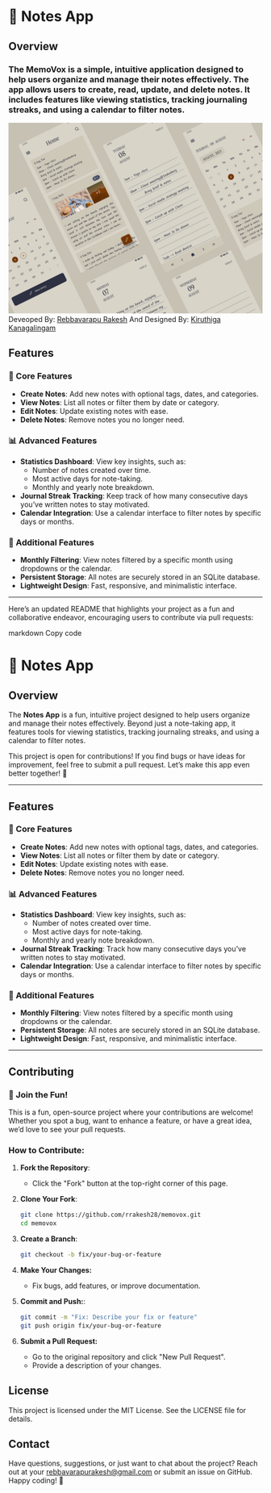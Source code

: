 # 📒 Notes App

## Overview

### The **MemoVox** is a simple, intuitive application designed to help users organize and manage their notes effectively. The app allows users to create, read, update, and delete notes. It includes features like viewing statistics, tracking journaling streaks, and using a calendar to filter notes.

![Thumbnail](./thumbnail.png)
Deveoped By: [Rebbavarapu Rakesh](https://x.com/theamigoooooo) And Designed By: [Kiruthiga Kanagalingam](https://www.linkedin.com/in/kiruanime2003/)

## Features

### 📝 Core Features

- **Create Notes**: Add new notes with optional tags, dates, and categories.
- **View Notes**: List all notes or filter them by date or category.
- **Edit Notes**: Update existing notes with ease.
- **Delete Notes**: Remove notes you no longer need.

### 📊 Advanced Features

- **Statistics Dashboard**: View key insights, such as:
  - Number of notes created over time.
  - Most active days for note-taking.
  - Monthly and yearly note breakdown.
- **Journal Streak Tracking**: Keep track of how many consecutive days you’ve written notes to stay motivated.
- **Calendar Integration**: Use a calendar interface to filter notes by specific days or months.

### 📅 Additional Features

- **Monthly Filtering**: View notes filtered by a specific month using dropdowns or the calendar.
- **Persistent Storage**: All notes are securely stored in an SQLite database.
- **Lightweight Design**: Fast, responsive, and minimalistic interface.

---

Here’s an updated README that highlights your project as a fun and collaborative endeavor, encouraging users to contribute via pull requests:

markdown
Copy code

# 📒 Notes App

## Overview

The **Notes App** is a fun, intuitive project designed to help users organize and manage their notes effectively. Beyond just a note-taking app, it features tools for viewing statistics, tracking journaling streaks, and using a calendar to filter notes.

This project is open for contributions! If you find bugs or have ideas for improvement, feel free to submit a pull request. Let’s make this app even better together! 🎉

---

## Features

### 📝 Core Features

- **Create Notes**: Add new notes with optional tags, dates, and categories.
- **View Notes**: List all notes or filter them by date or category.
- **Edit Notes**: Update existing notes with ease.
- **Delete Notes**: Remove notes you no longer need.

### 📊 Advanced Features

- **Statistics Dashboard**: View key insights, such as:
  - Number of notes created over time.
  - Most active days for note-taking.
  - Monthly and yearly note breakdown.
- **Journal Streak Tracking**: Track how many consecutive days you’ve written notes to stay motivated.
- **Calendar Integration**: Use a calendar interface to filter notes by specific days or months.

### 📅 Additional Features

- **Monthly Filtering**: View notes filtered by a specific month using dropdowns or the calendar.
- **Persistent Storage**: All notes are securely stored in an SQLite database.
- **Lightweight Design**: Fast, responsive, and minimalistic interface.

---

## Contributing

### 🙌 Join the Fun!

This is a fun, open-source project where your contributions are welcome! Whether you spot a bug, want to enhance a feature, or have a great idea, we’d love to see your pull requests.

### How to Contribute:

1. **Fork the Repository**:

   - Click the "Fork" button at the top-right corner of this page.

2. **Clone Your Fork**:
   ```bash
   git clone https://github.com/rrakesh28/memovox.git
   cd memovox
   ```
3. **Create a Branch**:

   ```bash
   git checkout -b fix/your-bug-or-feature
   ```

4. **Make Your Changes:**
   - Fix bugs, add features, or improve documentation.
5. **Commit and Push:**:
   ```bash
   git commit -m "Fix: Describe your fix or feature"
   git push origin fix/your-bug-or-feature
   ```
6. **Submit a Pull Request:**
   - Go to the original repository and click "New Pull Request".
   * Provide a description of your changes.

## License

This project is licensed under the MIT License. See the LICENSE file for details.

## Contact

Have questions, suggestions, or just want to chat about the project? Reach out at your rebbavarapurakesh@gmail.com or submit an issue on GitHub.
Happy coding! 🚀
